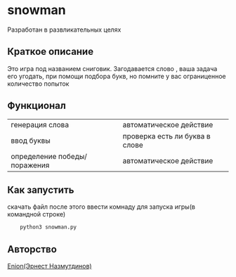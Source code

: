 # snowman

Разработан в развликательных целях

## Краткое описание
Это игра под названием сниговик. 
Загодавается слово , ваша задача его угодать,
при помощи подбора букв,
но помните у вас ограниценное количество попыток

## Функционал 
|                |                                |
| -------------  | -----------------------------  |
| генерация слова| автоматическое действие        |
| ввод буквы     | проверка есть ли буква в слове |
| определение победы/поражения|  автоматическое действие | 

## Как запустить
скачать файл
после этого ввести комнаду для запуска игры(в командной строке) 
```bash
    python3 snowman.py
```

## Авторство
[Enion(Эрнест Назмутдинов)](https://github.com/En1on)
